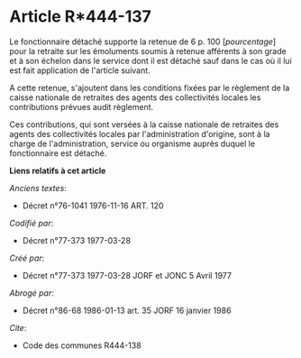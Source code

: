 # Article R*444-137

Le fonctionnaire détaché supporte la retenue de 6 p. 100 [*pourcentage*] pour la retraite sur les émoluments soumis à retenue
afférents à son grade et à son échelon dans le service dont il est détaché sauf dans le cas où il lui est fait application de
l'article suivant.

A cette retenue, s'ajoutent dans les conditions fixées par le règlement de la caisse nationale de retraites des agents des
collectivités locales les contributions prévues audit règlement.

Ces contributions, qui sont versées à la caisse nationale de retraites des agents des collectivités locales par
l'administration d'origine, sont à la charge de l'administration, service ou organisme auprès duquel le fonctionnaire est
détaché.

**Liens relatifs à cet article**

_Anciens textes_:

  - Décret n°76-1041 1976-11-16 ART. 120

_Codifié par_:

  - Décret n°77-373 1977-03-28

_Créé par_:

  - Décret n°77-373 1977-03-28 JORF et JONC 5 Avril 1977

_Abrogé par_:

  - Décret n°86-68 1986-01-13 art. 35 JORF 16 janvier 1986

_Cite_:

  - Code des communes R444-138
